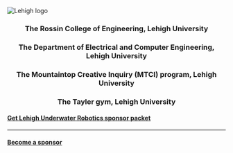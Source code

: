
![Lehigh logo](https://s2.loli.net/2022/03/20/E1qIHBpDrKuMyvt.png)

### <center>The Rossin College of Engineering, Lehigh University</center>

### <center>The Department of Electrical and Computer Engineering, Lehigh University

### <center>The Mountaintop Creative Inquiry (MTCI) program, Lehigh University

### <center>The Tayler gym, Lehigh University</center>


#### [Get Lehigh Underwater Robotics sponsor packet](../LURSponsorPacketFinal.pdf)
---
#### [Become a sponsor](https://www.lehighcrowdfunding.com/organizations/lehigh-underwater-robotics)